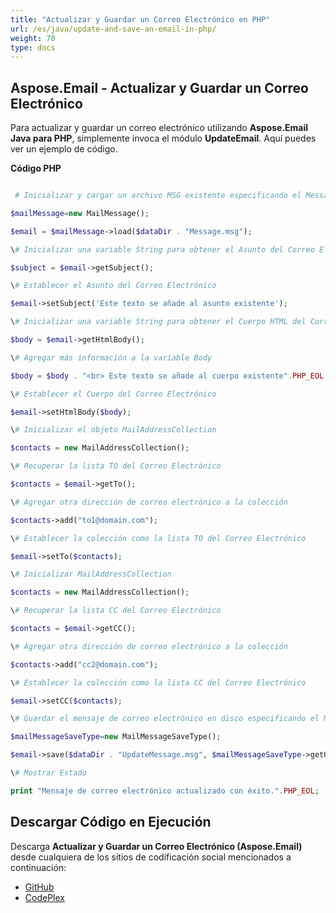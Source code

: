 ```yaml
---
title: "Actualizar y Guardar un Correo Electrónico en PHP"
url: /es/java/update-and-save-an-email-in-php/
weight: 70
type: docs
---
```


## **Aspose.Email - Actualizar y Guardar un Correo Electrónico**
Para actualizar y guardar un correo electrónico utilizando **Aspose.Email Java para PHP**, simplemente invoca el módulo **UpdateEmail**. Aquí puedes ver un ejemplo de código.

**Código PHP**

``` php

 # Inicializar y cargar un archivo MSG existente especificando el MessageFormat

$mailMessage=new MailMessage();

$email = $mailMessage->load($dataDir . "Message.msg");

\# Inicializar una variable String para obtener el Asunto del Correo Electrónico

$subject = $email->getSubject();

\# Establecer el Asunto del Correo Electrónico

$email->setSubject('Este texto se añade al asunto existente');

\# Inicializar una variable String para obtener el Cuerpo HTML del Correo Electrónico

$body = $email->getHtmlBody();

\# Agregar más información a la variable Body

$body = $body . "<br> Este texto se añade al cuerpo existente".PHP_EOL;

\# Establecer el Cuerpo del Correo Electrónico

$email->setHtmlBody($body);

\# Inicializar el objeto MailAddressCollection

$contacts = new MailAddressCollection();

\# Recuperar la lista TO del Correo Electrónico

$contacts = $email->getTo();

\# Agregar otra dirección de correo electrónico a la colección

$contacts->add("to1@domain.com");

\# Establecer la colección como la lista TO del Correo Electrónico

$email->setTo($contacts);

\# Inicializar MailAddressCollection

$contacts = new MailAddressCollection();

\# Recuperar la lista CC del Correo Electrónico

$contacts = $email->getCC();

\# Agregar otra dirección de correo electrónico a la colección

$contacts->add("cc2@domain.com");

\# Establecer la colección como la lista CC del Correo Electrónico

$email->setCC($contacts);

\# Guardar el mensaje de correo electrónico en disco especificando el MessageFormat

$mailMessageSaveType=new MailMessageSaveType();

$email->save($dataDir . "UpdateMessage.msg", $mailMessageSaveType->getOutlookMessageFormat());

\# Mostrar Estado

print "Mensaje de correo electrónico actualizado con éxito.".PHP_EOL;

```
## **Descargar Código en Ejecución**
Descarga **Actualizar y Guardar un Correo Electrónico (Aspose.Email)** desde cualquiera de los sitios de codificación social mencionados a continuación:

- [GitHub](https://github.com/aspose-email/Aspose.Email-for-Java/blob/master/Plugins/Aspose_Email_Java_for_PHP/src/aspose/email/ProgrammingEmail/UpdateEmail.php)
- [CodePlex](https://archive.codeplex.com/?p=asposeemailjavaphp#src/aspose/email/ProgrammingEmail/UpdateEmail.php)